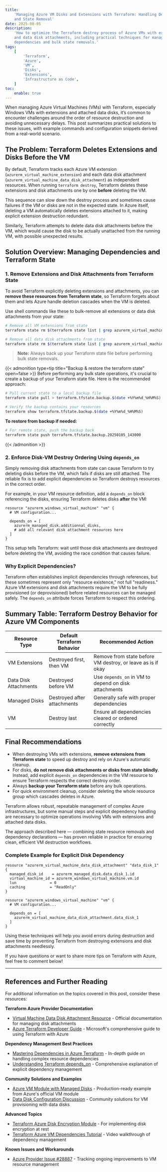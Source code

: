 ```yaml
---
title:
    'Managing Azure VM Disks and Extensions with Terraform: Handling Dependency
    and State Removal'
date: 2025-08-05
description:
    'How to optimize the Terraform destroy process of Azure VMs with extensions
    and data disk attachments, including practical techniques for managing
    dependencies and bulk state removals.'
tags:
    [
        'Terraform',
        'Azure',
        'VM',
        'Disks',
        'Extensions',
        'Infrastructure as Code',
    ]
toc:
    enable: true
---
```


When managing Azure Virtual Machines (VMs) with Terraform, especially Windows
VMs with extensions and attached data disks, it’s common to encounter challenges
around the order of resource destruction and avoiding unnecessary delays. This
post summarizes practical solutions to these issues, with example commands and
configuration snippets derived from a real-world scenario.

## The Problem: Terraform Deletes Extensions and Disks Before the VM

By default, Terraform tracks each Azure VM extension
(`azurerm_virtual_machine_extension`) and each data disk attachment
(`azurerm_virtual_machine_data_disk_attachment`) as independent resources. When
running `terraform destroy`, Terraform deletes these extensions and disk
attachments one by one **before** deleting the VM.

This sequence can slow down the destroy process and sometimes cause failures if
the VM or disks are not in the expected state. In Azure itself, deleting a VM
automatically deletes extensions attached to it, making explicit extension
destruction redundant.

Similarly, Terraform attempts to delete data disk attachments before the VM,
which would cause the disk to be actually unattached from the running VM, with
possible unexpected results.

## Solution Overview: Managing Dependencies and Terraform State

### 1. Remove Extensions and Disk Attachments from Terraform State

To avoid Terraform explicitly deleting extensions and attachments, you can
**remove these resources from Terraform state**, so Terraform forgets about them
and lets Azure handle deletion cascades when the VM is deleted.

Use shell commands like these to bulk-remove all extensions or data disk
attachments from your state:

```bash
# Remove all VM extensions from state
terraform state rm $(terraform state list | grep azurerm_virtual_machine_extension)

# Remove all data disk attachments from state
terraform state rm $(terraform state list | grep azurerm_virtual_machine_data_disk_attachment)
```

> **Note:** Always back up your Terraform state file before performing bulk
> state removals.

{{< admonition type=tip title="Backup & restore the terraform state" open=false >}}
Before performing any bulk state operations, it's crucial to create a backup of
your Terraform state file. Here is the recommended approach:

```bash
# Pull current state to a local backup file
terraform state pull > terraform.tfstate.backup.$(date +%Y%m%d_%H%M%S)

# Verify the backup contains your resources
terraform show terraform.tfstate.backup.$(date +%Y%m%d_%H%M%S)
```

**To restore from backup if needed:**

```bash
# For remote state, push the backup back
terraform state push terraform.tfstate.backup.20250105_143000
```

{{< /admonition >}}

### 2. Enforce Disk-VM Destroy Ordering Using `depends_on`

Simply removing disk attachments from state can cause Terraform to try deleting
disks before the VM, which fails if disks are still attached. The reliable fix
is to add explicit dependencies so Terraform destroys resources in the correct
order.

For example, in your VM resource definition, add a `depends_on` block
referencing the disks, ensuring Terraform deletes disks **after** the VM:

```hcl
resource "azurerm_windows_virtual_machine" "vm" {
  # VM configuration...

  depends_on = [
    azurerm_managed_disk.additionnal_disks,
    # add all relevant disk attachment resources here
  ]
}
```

This setup tells Terraform: wait until those disk attachments are destroyed
before deleting the VM, avoiding the race condition that causes failure.

### Why Explicit Dependencies?

Terraform often establishes implicit dependencies through references, but these
sometimes represent only "resource existence," not full "readiness." Azure VM
extensions and disk attachments require the VM to be fully provisioned (or
deprovisioned) before related resources can be managed safely. The `depends_on`
attribute forces Terraform to respect this ordering.

## Summary Table: Terraform Destroy Behavior for Azure VM Components

| Resource Type         | Default Terraform Behavior  | Recommended Action                                          |
| --------------------- | --------------------------- | ----------------------------------------------------------- |
| VM Extensions         | Destroyed first, then VM    | Remove from state before VM destroy, or leave as is if okay |
| Data Disk Attachments | Destroyed before VM         | Use `depends_on` in VM to depend on disk attachments        |
| Managed Disks         | Destroyed after attachments | Generally safe with proper dependencies                     |
| VM                    | Destroy last                | Ensure all dependencies cleared or ordered correctly        |

## Final Recommendations

-   When destroying VMs with extensions, **remove extensions from Terraform
    state** to speed up destroy and rely on Azure's automatic cleanup.
-   For disks, **do not remove disk attachments or disks from state blindly**.
    Instead, add explicit `depends_on` dependencies in the VM resource to ensure
    Terraform respects the correct destroy order.
-   Always **backup your Terraform state** before any bulk operations.
-   For quick environment cleanup, consider deleting the whole resource group
    which cascades deletes in Azure.

Terraform allows robust, repeatable management of complex Azure infrastructures,
but some manual steps and explicit dependency handling are necessary to optimize
operations involving VMs with extensions and attached data disks.

The approach described here — combining state resource removals and dependency
declarations — has proven reliable in practice for ensuring clean, efficient VM
destruction workflows.

### Complete Example for Explicit Disk Dependency

```hcl
resource "azurerm_virtual_machine_data_disk_attachment" "data_disk_1" {
  managed_disk_id    = azurerm_managed_disk.data_disk_1.id
  virtual_machine_id = azurerm_windows_virtual_machine.vm.id
  lun               = 0
  caching           = "ReadOnly"
}

resource "azurerm_windows_virtual_machine" "vm" {
  # VM configuration...

  depends_on = [
    azurerm_virtual_machine_data_disk_attachment.data_disk_1
  ]
}
```

Using these techniques will help you avoid errors during destruction and save
time by preventing Terraform from destroying extensions and disk attachments
needlessly.

If you have questions or want to share more tips on Terraform with Azure, feel
free to comment below!

---

## References and Further Reading

For additional information on the topics covered in this post, consider these
resources:

**Terraform Azure Provider Documentation**

-   [Virtual Machine Data Disk Attachment Resource](https://registry.terraform.io/providers/hashicorp/azurerm/latest/docs/resources/virtual_machine_data_disk_attachment.html) -
    Official documentation for managing disk attachments
-   [Azure Terraform Developer Guide](https://learn.microsoft.com/en-us/azure/developer/terraform/) -
    Microsoft's comprehensive guide to using Terraform with Azure

**Dependency Management Best Practices**

-   [Mastering Dependencies in Azure Terraform](https://iamachs.com/blog/azure-terraform/part-5-mastering-dependencies/) -
    In-depth guide on handling complex resource dependencies
-   [Understanding Terraform depends_on](https://spacelift.io/blog/terraform-depends-on) -
    Comprehensive explanation of explicit dependency management

**Community Solutions and Examples**

-   [Azure VM Module with Managed Disks](https://github.com/Azure/terraform-azurerm-avm-res-compute-virtualmachine/blob/main/main.disks.tf) -
    Production-ready example from Azure's official VM module
-   [Data Disk Configuration Discussion](https://stackoverflow.com/questions/55344773/terraform-azure-how-to-configure-type-of-data-disks-when-vm-is-provisioned-from) -
    Community solutions for VM provisioning with data disks

**Advanced Topics**

-   [Terraform Azure Disk Encryption Module](https://library.tf/modules/Azure/diskencrypt/azurerm/latest) -
    For implementing disk encryption at rest
-   [Terraform Azure VM Dependencies Tutorial](https://www.youtube.com/watch?v=fj261U4tK2A) -
    Video walkthrough of dependency management

**Known Issues and Workarounds**

-   [Azure Provider Issue #28887](https://github.com/hashicorp/terraform-provider-azurerm/issues/28887) -
    Tracking ongoing improvements to VM resource management
